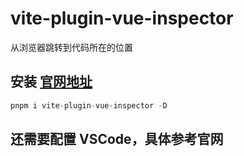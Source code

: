 # vite-plugin-vue-inspector
从浏览器跳转到代码所在的位置

## 安装 [官网地址](https://github.com/webfansplz/vite-plugin-vue-inspector)
``` js
pnpm i vite-plugin-vue-inspector -D
```

## 还需要配置 VSCode，具体参考官网